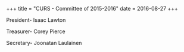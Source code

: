 +++
title = "CURS - Committee of 2015-2016"
date = 2016-08-27 
+++

President- Isaac Lawton

Treasurer- Corey Pierce

Secretary- Joonatan Laulainen
